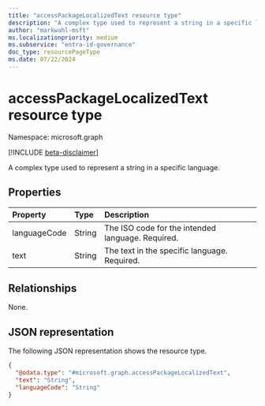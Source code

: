 ```yaml
---
title: "accessPackageLocalizedText resource type"
description: "A complex type used to represent a string in a specific language."
author: "markwahl-msft"
ms.localizationpriority: medium
ms.subservice: "entra-id-governance"
doc_type: resourcePageType
ms.date: 07/22/2024
---
```


# accessPackageLocalizedText resource type

Namespace: microsoft.graph

[!INCLUDE [beta-disclaimer](../../includes/beta-disclaimer.md)]

A complex type used to represent a string in a specific language.

## Properties
|Property|Type|Description|
|:---|:---|:---|
|languageCode|String|The ISO code for the intended language. Required. |
|text|String|The text in the specific language. Required. |

## Relationships
None.

## JSON representation
The following JSON representation shows the resource type.
<!-- {
  "blockType": "resource",
  "@odata.type": "microsoft.graph.accessPackageLocalizedText"
}
-->
``` json
{
  "@odata.type": "#microsoft.graph.accessPackageLocalizedText",
  "text": "String",
  "languageCode": "String"
}
```
